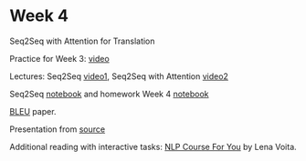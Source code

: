 # Week 4
Seq2Seq with Attention for Translation

Practice for Week 3: [video](https://youtu.be/Z_tGienK2Ek)

Lectures: Seq2Seq [video1](https://youtu.be/bz2uMAwNKkE), Seq2Seq with Attention [video2](https://youtu.be/Jmwv_ijwt3M)

Seq2Seq [notebook](./Seq2Seq.ipynb) and homework Week 4 [notebook](./HW4.ipynb)

[BLEU](https://aclanthology.org/P02-1040.pdf) paper.

Presentation from [source](https://github.com/yandexdataschool/nlp_course/tree/2024/week04_seq2seq) 

Additional reading with interactive tasks: [NLP Course For You](https://lena-voita.github.io/nlp_course.html) by Lena Voita.
